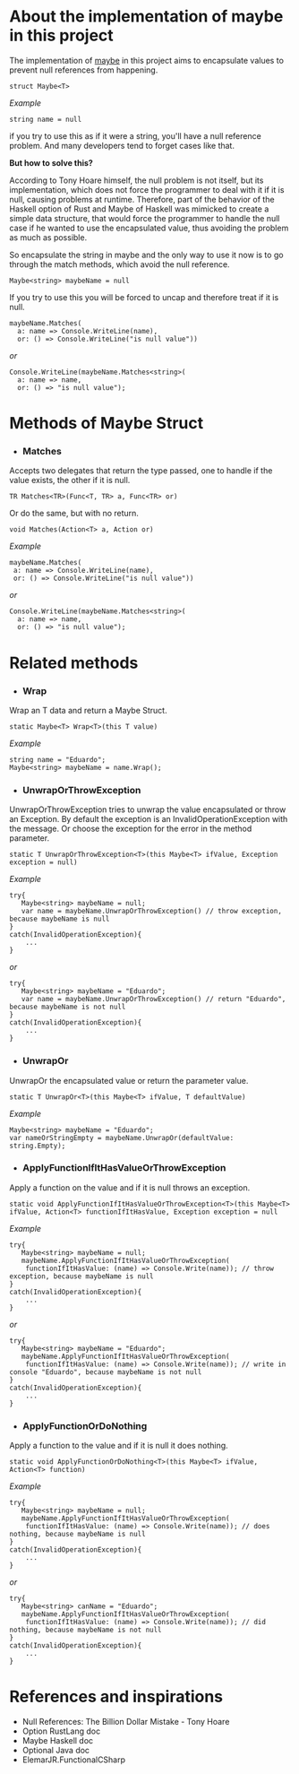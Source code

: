 # About the implementation of maybe in this project 

The implementation of [maybe](https://www.nuget.org/packages/PrancingPonySharp.Maybe) in this project aims to encapsulate values to prevent null references from happening.

`struct Maybe<T>`

_Example_

```string name = null``` 

if you try to use this as if it were a string, you'll have a null reference problem. And many developers tend to forget cases like that.

**But how to solve this?**

According to Tony Hoare himself, the null problem is not itself, but its implementation, which does not force the programmer to deal with it if it is null, causing problems at runtime. Therefore, part of the behavior of the Haskell option of Rust and Maybe of Haskell was mimicked to create a simple data structure, that would force the programmer to handle the null case if he wanted to use the encapsulated value, thus avoiding the problem as much as possible.

So encapsulate the string in maybe and the only way to use it now is to go through the match methods, which avoid the null reference.

```Maybe<string> maybeName = null```

If you try to use this you will be forced to uncap and therefore treat if it is null.

```
maybeName.Matches(
  a: name => Console.WriteLine(name), 
  or: () => Console.WriteLine("is null value"))
```
_or_
```
Console.WriteLine(maybeName.Matches<string>(
  a: name => name, 
  or: () => "is null value");
```

# Methods of Maybe Struct
* ### Matches

Accepts two delegates that return the type passed, one to handle if the value exists, the other if it is null.

`TR Matches<TR>(Func<T, TR> a, Func<TR> or)`

Or do the same, but with no return.

`void Matches(Action<T> a, Action or)`

_Example_
 ```
maybeName.Matches(
  a: name => Console.WriteLine(name), 
  or: () => Console.WriteLine("is null value"))
```
_or_
```
Console.WriteLine(maybeName.Matches<string>(
  a: name => name, 
  or: () => "is null value");
```
  
# Related methods
* ### Wrap

Wrap an T data and return a Maybe Struct.

`static Maybe<T> Wrap<T>(this T value)`

_Example_
```
string name = "Eduardo";
Maybe<string> maybeName = name.Wrap();
```

* ### UnwrapOrThrowException

UnwrapOrThrowException tries to unwrap the value encapsulated or throw an Exception. By default the exception is an InvalidOperationException with the message.
Or choose the exception for the error in the method parameter.

`static T UnwrapOrThrowException<T>(this Maybe<T> ifValue, Exception exception = null)`

_Example_
```
try{
   Maybe<string> maybeName = null;
   var name = maybeName.UnwrapOrThrowException() // throw exception, because maybeName is null
}
catch(InvalidOperationException){
    ...
}
```
_or_
```
try{
   Maybe<string> maybeName = "Eduardo";
   var name = maybeName.UnwrapOrThrowException() // return "Eduardo", because maybeName is not null
}
catch(InvalidOperationException){
    ...
}
```

* ### UnwrapOr
UnwrapOr the encapsulated value or return the parameter value.

`static T UnwrapOr<T>(this Maybe<T> ifValue, T defaultValue)`

_Example_
```
Maybe<string> maybeName = "Eduardo";
var nameOrStringEmpty = maybeName.UnwrapOr(defaultValue: string.Empty);
```

* ### ApplyFunctionIfItHasValueOrThrowException
Apply a function on the value and if it is null throws an exception.

`static void ApplyFunctionIfItHasValueOrThrowException<T>(this Maybe<T> ifValue, Action<T> functionIfItHasValue,
            Exception exception = null`

_Example_
```
try{
   Maybe<string> maybeName = null;
   maybeName.ApplyFunctionIfItHasValueOrThrowException(
    functionIfItHasValue: (name) => Console.Write(name)); // throw exception, because maybeName is null
}
catch(InvalidOperationException){
    ...
}
```
_or_
```
try{
   Maybe<string> maybeName = "Eduardo";
   maybeName.ApplyFunctionIfItHasValueOrThrowException(
    functionIfItHasValue: (name) => Console.Write(name)); // write in console "Eduardo", because maybeName is not null
}
catch(InvalidOperationException){
    ...
}
```

* ### ApplyFunctionOrDoNothing
Apply a function to the value and if it is null it does nothing.

`static void ApplyFunctionOrDoNothing<T>(this Maybe<T> ifValue, Action<T> function)`

_Example_
```
try{
   Maybe<string> maybeName = null;
   maybeName.ApplyFunctionIfItHasValueOrThrowException(
    functionIfItHasValue: (name) => Console.Write(name)); // does nothing, because maybeName is null
}
catch(InvalidOperationException){
    ...
}
```
_or_
```
try{
   Maybe<string> canName = "Eduardo";
   maybeName.ApplyFunctionIfItHasValueOrThrowException(
    functionIfItHasValue: (name) => Console.Write(name)); // did nothing, because maybeName is not null
}
catch(InvalidOperationException){
    ...
}
```

# References and inspirations
- Null References: The Billion Dollar Mistake - Tony Hoare
- Option RustLang doc
- Maybe Haskell doc
- Optional Java doc
- ElemarJR.FunctionalCSharp
